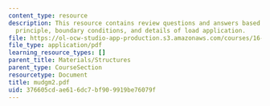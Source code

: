 ```yaml
---
content_type: resource
description: This resource contains review questions and answers based on St. Venant's
  principle, boundary conditions, and details of load application.
file: https://ol-ocw-studio-app-production.s3.amazonaws.com/courses/16-01-unified-engineering-i-ii-iii-iv-fall-2005-spring-2006/376605cdae616dc7bf909919be76079f_mudgm2.pdf
file_type: application/pdf
learning_resource_types: []
parent_title: Materials/Structures
parent_type: CourseSection
resourcetype: Document
title: mudgm2.pdf
uid: 376605cd-ae61-6dc7-bf90-9919be76079f
---
```

